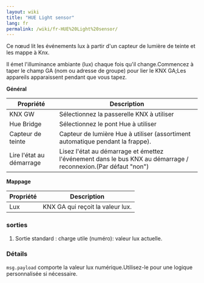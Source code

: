 ```yaml
---
layout: wiki
title: "HUE Light sensor"
lang: fr
permalink: /wiki/fr-HUE%20Light%20sensor/
---
```

Ce nœud lit les événements lux à partir d'un capteur de lumière de teinte et les mappe à Knx. 

Il émet l'illuminance ambiante (lux) chaque fois qu'il change.Commencez à taper le champ GA (nom ou adresse de groupe) pour lier le KNX GA;Les appareils apparaissent pendant que vous tapez.

**Général**

| Propriété | Description |
|-|-|
|KNX GW |Sélectionnez la passerelle KNX à utiliser |
|Hue Bridge |Sélectionnez le pont Hue à utiliser |
|Capteur de teinte |Capteur de lumière Hue à utiliser (assortiment automatique pendant la frappe). |
|Lire l'état au démarrage |Lisez l'état au démarrage et émettez l'événement dans le bus KNX au démarrage / reconnexion.(Par défaut "non") |

**Mappage**

|Propriété |Description |
|-|-|
|Lux |KNX GA qui reçoit la valeur lux.|

### sorties

1. Sortie standard
: charge utile (numéro): valeur lux actuelle.

### Détails

`msg.payload` comporte la valeur lux numérique.Utilisez-le pour une logique personnalisée si nécessaire.
